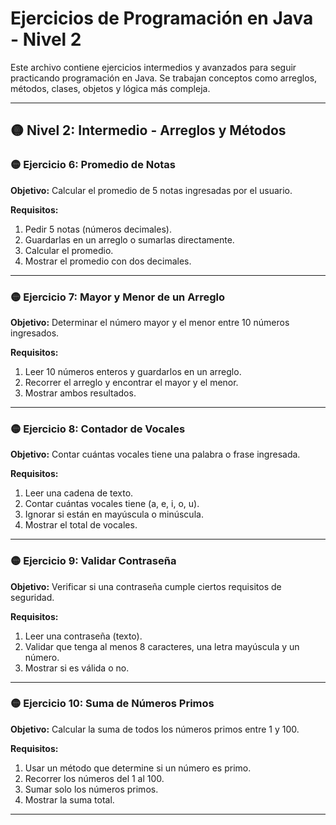 
# Ejercicios de Programación en Java - Nivel 2

Este archivo contiene ejercicios intermedios y avanzados para seguir practicando programación en Java. Se trabajan conceptos como arreglos, métodos, clases, objetos y lógica más compleja.

---

## 🟡 Nivel 2: Intermedio - Arreglos y Métodos

### 🟡 Ejercicio 6: Promedio de Notas

**Objetivo:** Calcular el promedio de 5 notas ingresadas por el usuario.

**Requisitos:**
1. Pedir 5 notas (números decimales).
2. Guardarlas en un arreglo o sumarlas directamente.
3. Calcular el promedio.
4. Mostrar el promedio con dos decimales.

---

### 🟡 Ejercicio 7: Mayor y Menor de un Arreglo

**Objetivo:** Determinar el número mayor y el menor entre 10 números ingresados.

**Requisitos:**
1. Leer 10 números enteros y guardarlos en un arreglo.
2. Recorrer el arreglo y encontrar el mayor y el menor.
3. Mostrar ambos resultados.

---

### 🟡 Ejercicio 8: Contador de Vocales

**Objetivo:** Contar cuántas vocales tiene una palabra o frase ingresada.

**Requisitos:**
1. Leer una cadena de texto.
2. Contar cuántas vocales tiene (a, e, i, o, u).
3. Ignorar si están en mayúscula o minúscula.
4. Mostrar el total de vocales.

---

### 🟡 Ejercicio 9: Validar Contraseña

**Objetivo:** Verificar si una contraseña cumple ciertos requisitos de seguridad.

**Requisitos:**
1. Leer una contraseña (texto).
2. Validar que tenga al menos 8 caracteres, una letra mayúscula y un número.
3. Mostrar si es válida o no.

---

### 🟡 Ejercicio 10: Suma de Números Primos

**Objetivo:** Calcular la suma de todos los números primos entre 1 y 100.

**Requisitos:**
1. Usar un método que determine si un número es primo.
2. Recorrer los números del 1 al 100.
3. Sumar solo los números primos.
4. Mostrar la suma total.

---
